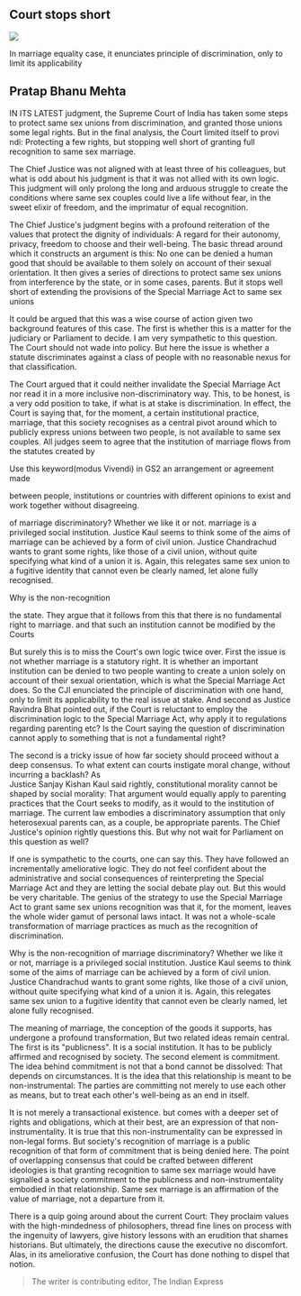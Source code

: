 ## Court stops short

![](_page_0_Picture_1.jpeg)

In marriage equality case, it enunciates principle of discrimination, only to limit its applicability

## Pratap Bhanu Mehta

IN ITS LATEST judgment, the Supreme Court of India has taken some steps to protect same sex unions from discrimination, and granted those unions some legal rights. But in the final analysis, the Court limited itself to provi ndi: Protecting a few rights, but stopping well short of granting full recognition to same sex marriage.

The Chief Justice was not aligned with at least three of his colleagues, but what is odd about his judgment is that it was not allied with its own logic. This judgment will only prolong the long and arduous struggle to create the conditions where same sex couples could live a life without fear, in the sweet elixir of freedom, and the imprimatur of equal recognition.

The Chief Justice's judgment begins with a profound reiteration of the values that protect the dignity of individuals: A regard for their autonomy, privacy, freedom to choose and their well-being. The basic thread around which it constructs an argument is this: No one can be denied a human good that should be available to them solely on account of their sexual orientation. It then gives a series of directions to protect same sex unions from interference by the state, or in some cases, parents. But it stops well short of extending the provisions of the Special Marriage Act to same sex unions

It could be argued that this was a wise course of action given two background features of this case. The first is whether this is a matter for the judiciary or Parliament to decide. I am very sympathetic to this question. The Court should not wade into policy. But here the issue is whether a statute discriminates against a class of people with no reasonable nexus for that classification.

The Court argued that it could neither invalidate the Special Marriage Act nor read it in a more inclusive non-discriminatory way. This, to be honest, is a very odd position to take, if what is at stake is discrimination. In effect, the Court is saying that, for the moment, a certain institutional practice, marriage, that this society recognises as a central pivot around which to publicly express unions between two people, is not available to same sex couples. All judges seem to agree that the institution of marriage flows from the statutes created by

Use this keyword(modus Vivendi) in GS2 an arrangement or agreement made

between people, institutions or countries with different opinions to exist and work together without disagreeing.

of marriage discriminatory? Whether we like it or not. marriage is a privileged social institution. Justice Kaul seems to think some of the aims of marriage can be achieved by a form of civil union. Justice Chandrachud wants to grant some rights, like those of a civil union, without quite specifying what kind of a union it is. Again, this relegates same sex union to a fugitive identity that cannot even be clearly named, let alone fully recognised.

Why is the non-recognition

the state. They argue that it follows from this that there is no fundamental right to marriage. and that such an institution cannot be modified by the Courts

But surely this is to miss the Court's own logic twice over. First the issue is not whether marriage is a statutory right. It is whether an important institution can be denied to two people wanting to create a union solely on account of their sexual orientation, which is what the Special Marriage Act does. So the CJI enunciated the principle of discrimination with one hand, only to limit its applicability to the real issue at stake. And second as Justice Ravindra Bhat pointed out, if the Court is reluctant to employ the discrimination logic to the Special Marriage Act, why apply it to regulations regarding parenting etc? Is the Court saying the question of discrimination cannot apply to something that is not a fundamental right?

The second is a tricky issue of how far society should proceed without a deep consensus. To what extent can courts instigate moral change, without incurring a backlash? As <br>Justice Sanjay Kishan Kaul said rightly, constitutional morality cannot be shaped by social morality: That argument would equally apply to parenting practices that the Court seeks to modify, as it would to the institution of marriage. The current law embodies a discriminatory assumption that only heterosexual parents can, as a couple, be appropriate parents. The Chief Justice's opinion rightly questions this. But why not wait for Parliament on this question as well?

If one is sympathetic to the courts, one can say this. They have followed an incrementally ameliorative logic. They do not feel confident about the administrative and social consequences of reinterpreting the Special Marriage Act and they are letting the social debate play out. But this would be very charitable. The genius of the strategy to use the Special Marriage Act to grant same sex unions recognition was that it, for the moment, leaves the whole wider gamut of personal laws intact. It was not a whole-scale transformation of marriage practices as much as the recognition of discrimination.

Why is the non-recognition of marriage discriminatory? Whether we like it or not, marriage is a privileged social institution. Justice Kaul seems to think some of the aims of marriage can be achieved by a form of civil union. Justice Chandrachud wants to grant some rights, like those of a civil union, without quite specifying what kind of a union it is. Again, this relegates same sex union to a fugitive identity that cannot even be clearly named, let alone fully recognised.

The meaning of marriage, the conception of the goods it supports, has undergone a profound transformation, But two related ideas remain central. The first is its "publicness". It is a social institution. It has to be publicly affirmed and recognised by society. The second element is commitment. The idea behind commitment is not that a bond cannot be dissolved: That depends on circumstances. It is the idea that this relationship is meant to be non-instrumental: The parties are committing not merely to use each other as means, but to treat each other's well-being as an end in itself.

It is not merely a transactional existence. but comes with a deeper set of rights and obligations, which at their best, are an expression of that non-instrumentality. It is true that this non-instrumentality can be expressed in non-legal forms. But society's recognition of marriage is a public recognition of that form of commitment that is being denied here. The point of overlapping consensus that could be crafted between different ideologies is that granting recognition to same sex marriage would have signalled a society commitment to the publicness and non-instrumentality embodied in that relationship. Same sex marriage is an affirmation of the value of marriage, not a departure from it.

There is a quip going around about the current Court: They proclaim values with the high-mindedness of philosophers, thread fine lines on process with the ingenuity of lawyers, give history lessons with an erudition that shames historians. But ultimately, the directions cause the executive no discomfort. Alas, in its ameliorative confusion, the Court has done nothing to dispel that notion.

> The writer is contributing editor, The Indian Express